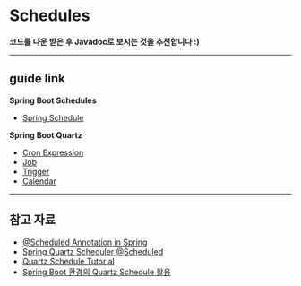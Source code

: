 # Schedules

**코드를 다운 받은 후 Javadoc로 보시는 것을 추천합니다 :)**

---

## guide link

**Spring Boot Schedules**

* [Spring Schedule](https://github.com/khcho0125/Schedule/blob/master/src/main/kotlin/com/example/schedules/schedule/SpringSchedule.kt)

**Spring Boot Quartz**

* [Cron Expression](https://github.com/khcho0125/Schedule/blob/master/src/main/kotlin/com/example/schedules/trigger/CronScheduleUtil.kt)
* [Job](https://github.com/khcho0125/Schedule/blob/master/src/main/kotlin/com/example/schedules/job/QuartzJobBuilder.kt)
* [Trigger](https://github.com/khcho0125/Schedule/blob/master/src/main/kotlin/com/example/schedules/trigger/QuartzTriggerBuilder.kt)
* [Calendar](https://github.com/khcho0125/Schedule/blob/master/src/main/kotlin/com/example/schedules/calender/QuartzCalendarBuilder.kt)

---

## 참고 자료

- [@Scheduled Annotation in Spring](https://www.baeldung.com/spring-scheduled-tasks)
- [Spring Quartz Scheduler @Scheduled](https://velog.io/@kimh4nkyul/Scheduled%EB%A5%BC-%ED%99%9C%EC%9A%A9%ED%95%9C-Spring-Scheduler)
- [Quartz Schedule Tutorial](http://www.quartz-scheduler.org/documentation/quartz-2.3.0/tutorials/)
- [Spring Boot 환경의 Quartz Schedule 활용](https://velog.io/@park2348190/Spring-Boot-%ED%99%98%EA%B2%BD%EC%9D%98-Quartz-Scheduler-%ED%99%9C%EC%9A%A9)
